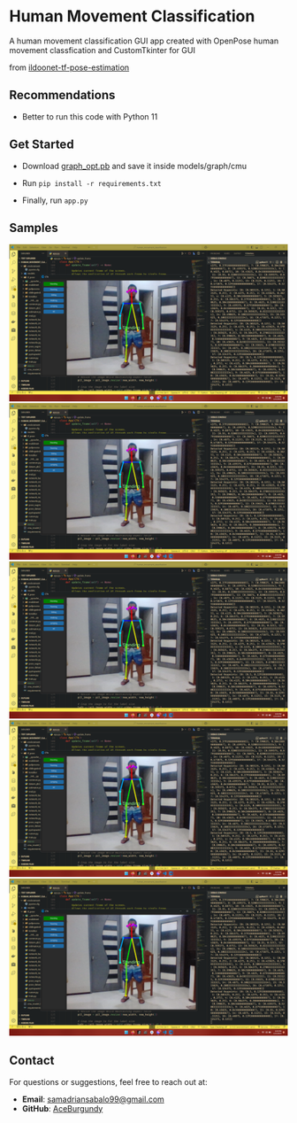 
# Human Movement Classification
A human movement classification GUI app created with OpenPose human movement classfication and CustomTkinter for GUI

from [ildoonet-tf-pose-estimation](https://github.com/jiajunhua/ildoonet-tf-pose-estimation)

## Recommendations
- Better to run this code with Python 11

## Get Started
- Download [graph_opt.pb](https://download2389.mediafire.com/8hilvuag1rfgT4qiE4WEMdNUoWM77tBypN4A2AdHc7hU3RTQqdfa6zzbWq6njfmWNty7ID6onSFFLkYY8PY0InAg_7Jj_xUq7ljf6oDUhwNqMWdo3uT3If42ozStz3dIPrUA7QCAg7JpcU6gZh9YcnaTeWYGjCSv3N1vAX5swgKhiH0/qlzzr20mpocnpa3/graph_opt.pb) and save it inside models/graph/cmu

- Run `pip install -r requirements.txt`
- Finally, run `app.py`

## Samples
![Standing](results/standing.png)
![Running](results/standing.png)
![Sitting](results/standing.png)
![Walking](results/standing.png)
![Jumping](results/standing.png)

## Contact
For questions or suggestions, feel free to reach out at:
- **Email**: samadriansabalo99@gmail.com
- **GitHub**: [AceBurgundy](https://github.com/AceBurgundy)